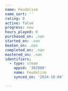 ```yaml
---
name: Feudalism
name_sort: ''
rating: 0
active: false
progress: new
hours_played: 0
purchased_on: .nan
started_on: .nan
beaten_on: .nan
completed_on: .nan
mastered_on: .nan
identifiers:
  - type: steam
    appid: '382880'
    name: Feudalism
    synced_on: '2024-10-04'

---
```

